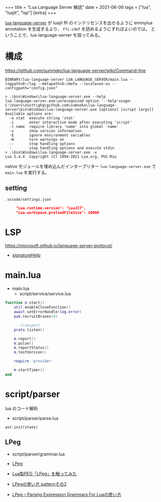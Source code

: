 +++
title = "Lua Language Server 解読"
date = 2021-08-06
tags = ["lua", "luajit", "lsp"]
[extra]
+++

[lua-language-server](https://github.com/sumneko/lua-language-server) が luajit ffi のインテリセンスを出せるように emmylua annotation を生成するより、
`ffi.cdef` を読めるようにすればよいのでは。
ということで、lua-language-server を探ってみる。

# 構成

<https://github.com/sumneko/lua-language-server/wiki/Command-line>

`BINRARY/lua-language-server LUA_LANGUAGE_SERVER/main.lua --logpath=D:/log --metapath=D:/meta --locale=en-us --configpath="config.json"`

```
> .\bin\Windows\lua-language-server.exe --help
lua-language-server.exe:unrecognized option '--help'usage: C:\Users\oustt\ghq\github.com\sumneko\lua-language-server\bin\Windows\lua-language-server.exe [options] [script [args]]
Available options are:
  -e stat  execute string 'stat'
  -i       enter interactive mode after executing 'script'
  -l name  require library 'name' into global 'name'
  -v       show version information
  -E       ignore environment variables
  -W       turn warnings on
  --       stop handling options
  -        stop handling options and execute stdin
> .\bin\Windows\lua-language-server.exe -v    
Lua 5.4.4  Copyright (C) 1994-2021 Lua.org, PUC-Rio  
```

native モジュールを埋め込んだインタープリター `lua-language-server.exe` で `main.lua` を実行する。

## setting

`.vscode/settings.json`

```json
     "Lua.runtime.version": "LuaJIT",
     "Lua.workspace.preloadFileSize": 10000
```

# LSP

<https://microsoft.github.io/language-server-protocol/>

* [signatureHelp](https://microsoft.github.io/language-server-protocol/specifications/specification-current/#textDocument_signatureHelp)

# main.lua

* main.lua
    * script/service/service.lua

```lua
function m.start()
    util.enableCloseFunction()
    await.setErrorHandle(log.error)
    pub.recruitBraves(4)

    -- transport
    proto.listen()

    m.report()
    m.pulse()
    m.reportStatus()
    m.testVersion()

    require 'provider'

    m.startTimer()
end
```

# script/parser

lua のコード解析

* script/parser/parse.lua

`ast.init(state)`

## LPeg

* script/parser/grammar.lua

* [LPeg](http://www.inf.puc-rio.br/~roberto/lpeg/)
* [Lua製PEG「LPeg」を触ってみた](https://gist.github.com/tacigar/93b30931c879cd8a9b12380724b956aa)
* [LPegの使い方 patternその2](https://nymphium.github.io/2015/07/23/lpeg2.html)
* [LPeg – Parsing Expression Grammars For Luaの使い方](https://sceneryandfish.withnotes.net/blog/2014/07/22-lua-lpeg-how-to-use/)
